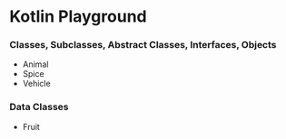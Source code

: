 # Kotlin Playground

### Classes, Subclasses, Abstract Classes, Interfaces, Objects
- Animal
- Spice
- Vehicle


### Data Classes
- Fruit


